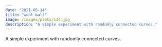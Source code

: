 ```yaml
---
date: "2021-05-14"
title: "wool ball"
image: /images/plots/134.jpg
description: "A simple experiment with randomly connected curves."
---
```


A simple experiment with randomly connected curves.
